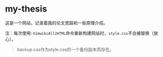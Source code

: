 # my-thesis
这是一个网站，记录着我的论文思路和一些原理介绍。

注：每次使用`:VimwikiAll2HTML`命令重新构建网站时，`style.css`不会被替换（放心）。

> backup.css作为style.css的一个备份副本而存在。

